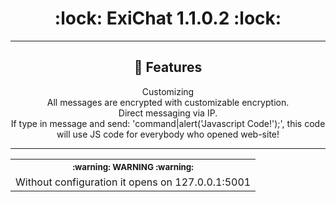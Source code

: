 <h1 align="center">:lock: ExiChat 1.1.0.2 :lock:</h1>

<hr>

<h2 align="center">🚀 Features</h2>
<ul align="center" style="list-style-type: none; padding: 0;">
   <li>Customizing</li>
   <li>All messages are encrypted with customizable encryption.</li>
   <li>Direct messaging via IP.</li>
   <li>If type in message and send: 'command|alert('Javascript Code!');', this code will use JS code for everybody who opened web-site!</li>
</ul>

<hr>

<table align="center">
   <tr>
      <th align="center">
         <sup>:warning: WARNING :warning:</sup>
      </th>
   </tr>
   <tr>
      <td align="center">
        Without configuration it opens on 127.0.0.1:5001
      </td>
   </tr>
</table>
